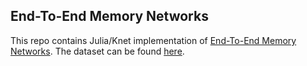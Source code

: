 ## End-To-End Memory Networks
This repo contains Julia/Knet implementation of [End-To-End Memory Networks](http://arxiv.org/abs/1503.08895). The dataset can be found [here](http://fb.ai/babi).
